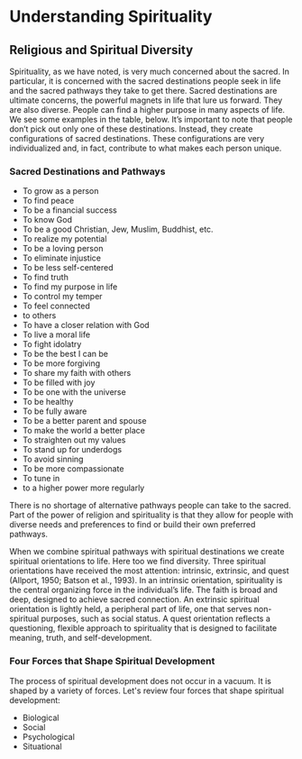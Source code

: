 # Understanding Spirituality

## Religious and Spiritual Diversity

Spirituality, as we have noted, is very much concerned about the sacred.  In particular, it is concerned with the sacred destinations people seek in life and the sacred pathways they take to get there.  Sacred destinations are ultimate concerns, the powerful magnets in life that lure us forward. They are also diverse.  People can find a higher purpose in many aspects of life.  We see some examples in the table, below.  It’s important  to note that people don’t pick  out only one of these destinations.  Instead, they create configurations of  sacred destinations.  These configurations are very individualized and, in fact, contribute to what makes each person unique.

### Sacred Destinations and Pathways

- To grow as a person 	
- To find peace 	
- To be a financial success
- To know God 	
- To be a good Christian, Jew, Muslim, Buddhist, etc. 	
- To realize my potential
- To be a loving person 	
- To eliminate injustice 	
- To be less self-centered
- To find truth 	
- To find my purpose in life 	
- To control my temper
- To feel connected 
- to others 	
- To have a closer relation with God 	
- To live a moral life
- To fight idolatry 	
- To be the best I can be 	
- To be more forgiving
- To share my faith with others 	
- To be filled with joy 	
- To be one with the universe
- To be healthy 	
- To be fully aware 	
- To be a better parent and spouse
- To make the world a better place 	
- To straighten out my values 	
- To stand up for underdogs
- To avoid sinning 	
- To be more compassionate 	
- To tune in
- to a higher power more regularly

There is no shortage  of alternative pathways people can take to the sacred.  Part of the power of religion and spirituality is that they allow for people with diverse needs and preferences to find or build their own preferred pathways.

When we combine spiritual pathways with spiritual destinations we create spiritual orientations to life.  Here too we find diversity.  Three spiritual orientations have received the most attention: intrinsic, extrinsic, and quest (Allport, 1950; Batson et al., 1993). In an intrinsic orientation, spirituality is the central organizing force in the individual’s life.  The faith is broad and deep, designed to achieve sacred connection. An extrinsic spiritual orientation is lightly held, a peripheral part of life, one that serves non-spiritual purposes, such as social status. A quest orientation reflects a questioning, flexible approach to spirituality that is designed to facilitate meaning, truth, and self-development.

### Four Forces that Shape Spiritual Development
The process of spiritual development does not occur in a vacuum.  It is shaped by a variety of forces.   Let's review four forces that shape spiritual development:

- Biological
- Social
- Psychological
- Situational

